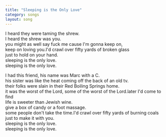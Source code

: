 ```yaml
---
title: "Sleeping is the Only Love"
category: songs
layout: song
---
```


I heard they were taming the shrew.  
I heard the shrew was you.  
you might as well say fuck me cause I'm gonna keep on,  
keep on loving you.I'd crawl over fifty yards of broken glass  
just to hold on your hand.  
sleeping is the only love.  
sleeping is the only love.

I had this friend, his name was Marc with a C.  
his sister was like the heat coming off the back of an old tv.  
their folks were slain in their Red Boiling Springs home.  
it was the worst of the Lord, some of the worst of the Lord.later I'd come to find  
life is sweeter than Jewish wine.  
give a box of candy or a foot massage.  
some people don't take the time.I'd crawl over fifty yards of burning coals  
just to make it with you.  
sleeping is the only love.  
sleeping is the only love.
